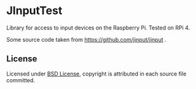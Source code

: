 # JInputTest

Library for access to input devices on the Raspberry Pi.  Tested on RPi 4.

Some source code taken from https://github.com/jinput/jinput .

## License
Licensed under [BSD License](https://opensource.org/licenses/BSD-3-Clause), copyright is attributed in each source file committed.
